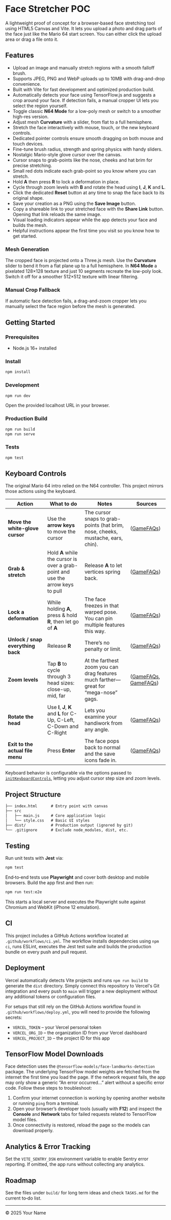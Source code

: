 # Face Stretcher POC

A lightweight proof of concept for a browser‑based face stretching tool using HTML5 Canvas and Vite. It lets you upload a photo and drag parts of the face just like the Mario 64 start screen. You can either click the upload area or drag a file onto it.

## Features

- Upload an image and manually stretch regions with a smooth falloff brush.
- Supports JPEG, PNG and WebP uploads up to 10MB with drag-and-drop convenience.
- Built with Vite for fast development and optimized production build.
- Automatically detects your face using TensorFlow.js and suggests a crop around your face. If detection fails, a manual cropper UI lets you select the region yourself.
- Toggle classic **N64 Mode** for a low-poly mesh or switch to a smoother high-res version.
- Adjust mesh **Curvature** with a slider, from flat to a full hemisphere.
- Stretch the face interactively with mouse, touch, or the new keyboard controls.
- Dedicated pointer controls ensure smooth dragging on both mouse and touch devices.
- Fine-tune brush radius, strength and spring physics with handy sliders.
- Nostalgic Mario-style glove cursor over the canvas.
- Cursor snaps to grab-points like the nose, cheeks and hat brim for precise stretching.
- Small red dots indicate each grab-point so you know where you can stretch.
- Hold **A** then press **R** to lock a deformation in place.
- Cycle through zoom levels with **B** and rotate the head using **I**, **J**, **K** and **L**.
- Click the dedicated **Reset** button at any time to snap the face back to its original shape.
- Save your creation as a PNG using the **Save Image** button.
- Copy a shareable link to your stretched face with the **Share Link** button. Opening that link reloads the same image.
- Visual loading indicators appear while the app detects your face and builds the mesh.
- Helpful instructions appear the first time you visit so you know how to get started.

### Mesh Generation

The cropped face is projected onto a Three.js mesh. Use the **Curvature** slider to bend it from a flat plane up to a full hemisphere. In **N64 Mode** a
pixelated 128×128 texture and just 10 segments recreate the low-poly look. Switch it off
for a smoother 512×512 texture with linear filtering.

### Manual Crop Fallback

If automatic face detection fails, a drag-and-zoom cropper lets you manually select the face region before the mesh is generated.

## Getting Started

### Prerequisites

- Node.js 16+ installed

### Install

```bash
npm install
```

### Development

```bash
npm run dev
```

Open the provided localhost URL in your browser.

### Production Build

```bash
npm run build
npm run serve
```

### Tests

```bash
npm test
```

## Keyboard Controls

The original Mario 64 intro relied on the N64 controller. This project mirrors those actions using the keyboard.

| Action                            | What to do                                                                      | Notes                                                                               | Sources                        |
| --------------------------------- | ------------------------------------------------------------------------------- | ----------------------------------------------------------------------------------- | ------------------------------ |
| **Move the white-glove cursor**   | Use the **arrow keys** to move the cursor                                       | The cursor snaps to grab-points (hat brim, nose, cheeks, mustache, ears, chin).     | ([GameFAQs][1])                |
| **Grab & stretch**                | Hold **A** while the cursor is over a grab-point and use the arrow keys to pull | Release **A** to let vertices spring back.                                          | ([GameFAQs][1])                |
| **Lock a deformation**            | While holding **A**, press & hold **R**, then let go of **A**                   | The face freezes in that warped pose. You can pin multiple features this way.       | ([GameFAQs][2])                |
| **Unlock / snap everything back** | Release **R**                                                                   | There’s no penalty or limit.                                                        | ([GameFAQs][2])                |
| **Zoom levels**                   | Tap **B** to cycle through 3 head sizes: close-up, mid, far                     | At the farthest zoom you can drag features much farther—great for “mega-nose” gags. | ([GameFAQs][1], [GameFAQs][3]) |
| **Rotate the head**               | Use **I**, **J**, **K** and **L** for C-Up, C-Left, C-Down and C-Right          | Lets you examine your handiwork from any angle.                                     | ([GameFAQs][3])                |
| **Exit to the actual file menu**  | Press **Enter**                                                                 | The face pops back to normal and the save icons fade in.                            | ([GameFAQs][1])                |

Keyboard behavior is configurable via the options passed to [`initKeyboardControls`](./src/ui/keyboardControls.js), letting you adjust cursor step size and zoom levels.

[1]: https://gamefaqs.gamespot.com/n64/198848-super-mario-64/faqs/22000?utm_source=chatgpt.com "Super Mario 64 - Guide and Walkthrough - Nintendo 64 - By CWall"
[2]: https://gamefaqs.gamespot.com/n64/198848-super-mario-64/faqs/3326?utm_source=chatgpt.com "Super Mario 64 - Guide and Walkthrough - Nintendo 64 - GameFAQs"
[3]: https://gamefaqs.gamespot.com/boards/198848-super-mario-64/61015707?utm_source=chatgpt.com "I DIDN'T KNOW YOU COULD HOLD R TO KEEP MARIO'S FACE ..."

## Project Structure

```txt
├── index.html      # Entry point with canvas
├── src
│   ├── main.js     # Core application logic
│   └── style.css   # Basic UI styles
├── dist/           # Production output (ignored by git)
└── .gitignore      # Exclude node_modules, dist, etc.
```

## Testing

Run unit tests with **Jest** via:

```bash
npm test
```

End‑to‑end tests use **Playwright** and cover both desktop and mobile
browsers. Build the app first and then run:

```bash
npm run test:e2e
```

This starts a local server and executes the Playwright suite against
Chromium and WebKit (iPhone 12 emulation).

## CI

This project includes a GitHub Actions workflow located at `.github/workflows/ci.yml`. The
workflow installs dependencies using `npm ci`, runs ESLint, executes the Jest test suite
and builds the production bundle on every push and pull request.

## Deployment
Vercel automatically detects Vite projects and runs `npm run build` to
generate the `dist` directory. Simply connect this repository to Vercel's
Git integration and every push to `main` will trigger a new deployment
without any additional tokens or configuration files.

For setups that still rely on the GitHub Actions workflow found in
`.github/workflows/deploy.yml`, you will need to provide the following secrets:

- `VERCEL_TOKEN` – your Vercel personal token
- `VERCEL_ORG_ID` – the organization ID from your Vercel dashboard
- `VERCEL_PROJECT_ID` – the project ID for this app

## TensorFlow Model Downloads

Face detection uses the `@tensorflow-models/face-landmarks-detection` package.
The underlying TensorFlow model weights are fetched from the internet the first
time you load the page. If the network request fails, the app may only show a
generic “An error occurred…” alert without a specific error code. Follow these
steps to troubleshoot:

1. Confirm your internet connection is working by opening another website or
   running `ping` from a terminal.
2. Open your browser’s developer tools (usually with **F12**) and inspect the
   **Console** and **Network** tabs for failed requests related to TensorFlow
   model files.
3. Once connectivity is restored, reload the page so the models can download
   properly.

## Analytics & Error Tracking

Set the `VITE_SENTRY_DSN` environment variable to enable Sentry error reporting. If omitted, the app runs without collecting any analytics.

## Roadmap

See the files under `build/` for long term ideas and check `TASKS.md` for the current to‑do list.

---

© 2025 Your Name
